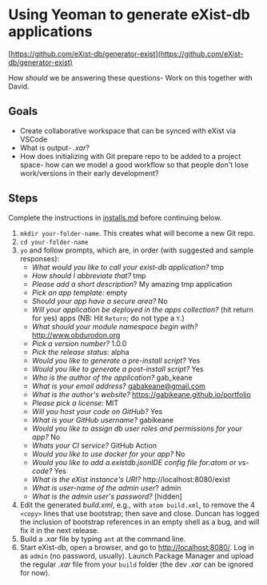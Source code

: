 # Using Yeoman to generate eXist-db applications
[https://github.com/eXist-db/generator-exist](https://github.com/eXist-db/generator-exist)

How *should* we be answering these questions- Work on this together with David.

## Goals

- Create collaborative workspace that can be synced with eXist via VSCode
- What is output- *.xar*?
- How does initializing with Git prepare repo to be added to a project space- how can we model a good workflow so that people don't lose work/versions in their early development?

## Steps

Complete the instructions in [installs.md]() before continuing below.

1. `mkdir your-folder-name`. This creates what will become a new Git repo.
1. `cd your-folder-name`
1. `yo` and follow prompts, which are, in order (with suggested and sample responses):
	- *What would you like to call your exist-db application?* tmp
	- *How should I abbreviate that?* tmp
	- *Please add a short description*? My amazing tmp application
	- *Pick an app template:* empty
	- *Should your app have a secure area?* No
	- *Will your application be deployed in the apps collection?* (hit return for yes) apps (NB: Hit `Return`; do not type a `Y`.)
	- *What should your module namespace begin with?* http://www.obdurodon.org
	- *Pick a version number?* 1.0.0
	- *Pick the release status:* alpha
	- *Would you like to generate a pre-install script?* Yes
	- *Would you like to generate a post-install script?* Yes
	- *Who is the author of the application?* gab_keane
	- *What is your email address?* gabakeane@gmail.com
	- *What is the author's website?* https://gabikeane.github.io/portfolio
	- *Please pick a license:* MIT
	- *Will you host your code on GitHub?* Yes
	- *What is your GitHub username?* gabikeane
	- *Would you like to assign db user roles and permissions for your app?* No
	- *Whats your CI service?* GitHub Action
	- *Would you like to use docker for your app?* No
	- *Would you like to add a.existdb.jsonIDE config file for:atom or vs-code?* Yes
	- *What is the eXist instance's URI?* http://localhost:8080/exist
	- *What is user-name of the admin user*? admin
	- *What is the admin user's password?* [hidden]
1. Edit the generated *build.xml*, e.g., with `atom build.xml`, to remove the 4 `<copy>` lines that use bootstrap; then save and close. Duncan has logged the inclusion of bootstrap references in an empty shell as a bug, and will fix it in the next release.
1. Build a *.xar* file by typing `ant` at the command line.
1. Start eXist-db, open a browser, and go to [http://localhost:8080/](). Log in as `admin` (no password, usually).
Launch Package Manager and upload the regular *.xar* file from your `build` folder (the dev *.xar* can be ignored for now).



